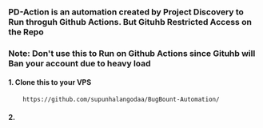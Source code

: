 ### PD-Action is an automation created by Project Discovery to Run throguh Github Actions. But Gituhb Restricted Access on the Repo
### Note: Don't use this to Run on Github Actions since Gituhb will Ban your account due to heavy load

#### 1. Clone this to your VPS
        https://github.com/supunhalangodaa/BugBount-Automation/
#### 2. 
